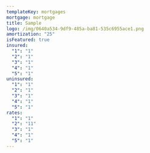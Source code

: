 ```yaml
---
templateKey: mortgages
mortgage: mortgage
title: Sample
logo: /img/0640a534-9df9-485a-ba81-535c6955ace1.png
amortization: "25"
isFeatured: true
insured:
  "1": "1"
  "2": "1"
  "3": "1"
  "4": "1"
  "5": "1"
uninsured:
  "1": "1"
  "2": "1"
  "3": "1"
  "4": "1"
  "5": "1"
rates:
  "1": "1"
  "2": "11"
  "3": "1"
  "4": "1"
  "5": "1"
---
```


